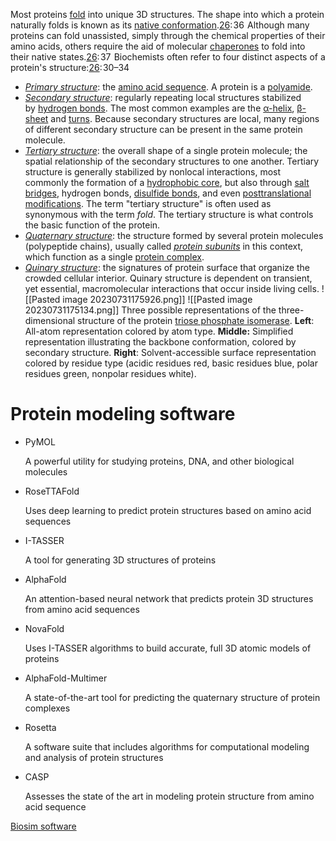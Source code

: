 Most proteins [fold](https://en.wikipedia.org/wiki/Protein_folding "Protein folding") into unique 3D structures. The shape into which a protein naturally folds is known as its [native conformation](https://en.wikipedia.org/wiki/Native_conformation "Native conformation").[26](https://en.wikipedia.org/wiki/Protein#cite_note-Murray_2006-26): 36  Although many proteins can fold unassisted, simply through the chemical properties of their amino acids, others require the aid of molecular [chaperones](https://en.wikipedia.org/wiki/Chaperone_(protein) "Chaperone (protein)") to fold into their native states.[26](https://en.wikipedia.org/wiki/Protein#cite_note-Murray_2006-26): 37  Biochemists often refer to four distinct aspects of a protein's structure:[26](https://en.wikipedia.org/wiki/Protein#cite_note-Murray_2006-26): 30–34 

- _[Primary structure](https://en.wikipedia.org/wiki/Primary_structure "Primary structure")_: the [amino acid sequence](https://en.wikipedia.org/wiki/Peptide_sequence "Peptide sequence"). A protein is a [polyamide](https://en.wikipedia.org/wiki/Polyamide "Polyamide").
- _[Secondary structure](https://en.wikipedia.org/wiki/Secondary_structure "Secondary structure")_: regularly repeating local structures stabilized by [hydrogen bonds](https://en.wikipedia.org/wiki/Hydrogen_bond "Hydrogen bond"). The most common examples are the [α-helix](https://en.wikipedia.org/wiki/Alpha_helix "Alpha helix"), [β-sheet](https://en.wikipedia.org/wiki/Beta_sheet "Beta sheet") and [turns](https://en.wikipedia.org/wiki/Turn_(biochemistry) "Turn (biochemistry)"). Because secondary structures are local, many regions of different secondary structure can be present in the same protein molecule.
- _[Tertiary structure](https://en.wikipedia.org/wiki/Tertiary_structure "Tertiary structure")_: the overall shape of a single protein molecule; the spatial relationship of the secondary structures to one another. Tertiary structure is generally stabilized by nonlocal interactions, most commonly the formation of a [hydrophobic core](https://en.wikipedia.org/wiki/Hydrophobic_core "Hydrophobic core"), but also through [salt bridges](https://en.wikipedia.org/wiki/Salt_bridge_(protein) "Salt bridge (protein)"), hydrogen bonds, [disulfide bonds](https://en.wikipedia.org/wiki/Disulfide_bond "Disulfide bond"), and even [posttranslational modifications](https://en.wikipedia.org/wiki/Posttranslational_modification "Posttranslational modification"). The term "tertiary structure" is often used as synonymous with the term _fold_. The tertiary structure is what controls the basic function of the protein.
- _[Quaternary structure](https://en.wikipedia.org/wiki/Quaternary_structure "Quaternary structure")_: the structure formed by several protein molecules (polypeptide chains), usually called _[protein subunits](https://en.wikipedia.org/wiki/Protein_subunit "Protein subunit")_ in this context, which function as a single [protein complex](https://en.wikipedia.org/wiki/Protein_complex "Protein complex").
- _[Quinary structure](https://en.wikipedia.org/wiki/Protein_quinary_structure "Protein quinary structure")_: the signatures of protein surface that organize the crowded cellular interior. Quinary structure is dependent on transient, yet essential, macromolecular interactions that occur inside living cells.
![[Pasted image 20230731175926.png]]
![[Pasted image 20230731175134.png]]
Three possible representations of the three-dimensional structure of the protein [triose phosphate isomerase](https://en.wikipedia.org/wiki/Triose_phosphate_isomerase "Triose phosphate isomerase"). **Left**: All-atom representation colored by atom type. **Middle:** Simplified representation illustrating the backbone conformation, colored by secondary structure. **Right**: Solvent-accessible surface representation colored by residue type (acidic residues red, basic residues blue, polar residues green, nonpolar residues white).

# Protein modeling software

- PyMOL
    
    A powerful utility for studying proteins, DNA, and other biological molecules
    
- RoseTTAFold
    
    Uses deep learning to predict protein structures based on amino acid sequences
    
- I-TASSER
    
    A tool for generating 3D structures of proteins
    
- AlphaFold
    
    An attention-based neural network that predicts protein 3D structures from amino acid sequences
    
- NovaFold
    
    Uses I-TASSER algorithms to build accurate, full 3D atomic models of proteins
    
- AlphaFold-Multimer
    
    A state-of-the-art tool for predicting the quaternary structure of protein complexes
    
- Rosetta
    
    A software suite that includes algorithms for computational modeling and analysis of protein structures
    
- CASP
    
    Assesses the state of the art in modeling protein structure from amino acid sequence
    

[Biosim software](https://www.dnastar.com/software/nova-protein-modeling/novafold/#:~:text=NovaFold%20protein%20structure%20prediction%20software%20utilizes%20the,accurate%2C%20full%203D%20atomic%20models%20of%20proteins.)